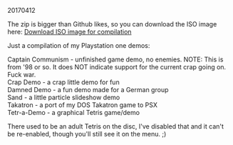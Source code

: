 20170412

The zip is bigger than Github likes, so you can download the ISO image here:
[Download ISO image for compilation](https://harmlesslion.com/zips/Compilation_Full.zip)

Just a compilation of my Playstation one demos:

Captain Communism - unfinished game demo, no enemies. NOTE: This is from '98 or so. It does NOT indicate support for the current crap going on. Fuck war.\
Crap Demo - a crap little demo for fun\
Damned Demo - a fun demo made for a German group\
Sand - a little particle slideshow demo\
Takatron - a port of my DOS Takatron game to PSX\
Tetr-a-Demo - a graphical Tetris game/demo

There used to be an adult Tetris on the disc, I've disabled that and it can't be re-enabled, though you'll still see it on the menu. ;)

